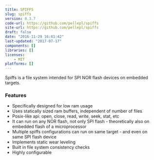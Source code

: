```yaml
---
title: SPIFFS
slug: spiffs
version: 0.3.7
code-url: https://github.com/pellepl/spiffs
site-url: https://github.com/pellepl/spiffs
draft: false
date: "2016-11-29 16:41:42"
last-updated: "2017-07-17"
components: []
libraries: []
licenses:
    - MIT
platforms: []
---
```



Spiffs is a file system intended for SPI NOR flash devices on embedded targets.

<!--more-->

### Features
- Specifically designed for low ram usage
- Uses statically sized ram buffers, independent of number of files
- Posix-like api: open, close, read, write, seek, stat, etc
- It can run on any NOR flash, not only SPI flash - theoretically also on embedded flash of a microprocessor
- Multiple spiffs configurations can run on same target - and even on same SPI flash device
- Implements static wear leveling
- Built in file system consistency checks
- Highly configurable
